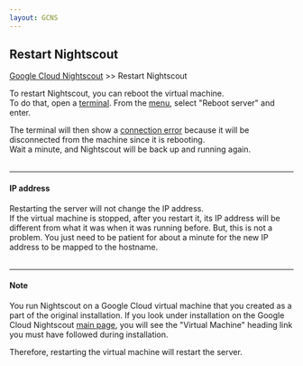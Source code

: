 ```yaml
---
layout: GCNS
---
```


## Restart Nightscout
[Google Cloud Nightscout](./GoogleCloud.md) >> Restart Nightscout   
  
To restart Nightscout, you can reboot the virtual machine.  
To do that, open a [terminal](./Terminal).  From the [menu](./Menu.md), select "Reboot server" and enter.  
  
The terminal will then show a [connection error](./ConnectionFailed.md) because it will be disconnected from the machine since it is rebooting.  
Wait a minute, and Nightscout will be back up and running again.  
<br/>  
  
---  

#### **IP address**  
Restarting the server will not change the IP address.  
If the virtual machine is stopped, after you restart it, its IP address will be different from what it was when it was running before.  But, this is not a problem.  You just need to be patient for about a minute for the new IP address to be mapped to the hostname.  
<br/>  

---  
  
#### **Note**  
You run Nightscout on a Google Cloud virtual machine that you created as a part of the original installation.  If you look under installation on the Google Cloud Nightscout [main page](./GoogleCloud.md), you will see the "Virtual Machine" heading link you must have followed during installation.  
  
Therefore, restarting the virtual machine will restart the server.  
  
